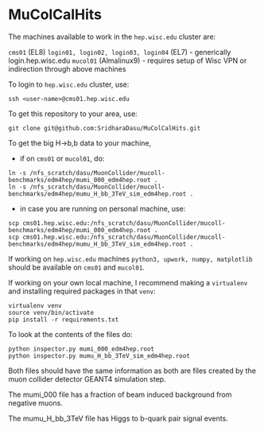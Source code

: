 # MuColCalHits

The machines available to work in the `hep.wisc.edu` cluster are:

`cms01` (EL8)
`login01, login02, login03, login04` (EL7) - generically login.hep.wisc.edu
`mucol01` (Almalinux9) - requires setup of Wisc VPN or indirection through above machines

To login to `hep.wisc.edu` cluster, use:

```
ssh <user-name>@cms01.hep.wisc.edu
```

To get this repository to your area, use:

```
git clone git@github.com:SridharaDasu/MuColCalHits.git
```

To get the big H->b,b data to your machine, 

* if on `cms01` or `mucol01`, do:

```
ln -s /nfs_scratch/dasu/MuonCollider/mucoll-benchmarks/edm4hep/mumi_000_edm4hep.root .
ln -s /nfs_scratch/dasu/MuonCollider/mucoll-benchmarks/edm4hep/mumu_H_bb_3TeV_sim_edm4hep.root .
```

* in case you are running on personal machine, use:

```
scp cms01.hep.wisc.edu:/nfs_scratch/dasu/MuonCollider/mucoll-benchmarks/edm4hep/mumi_000_edm4hep.root .
scp cms01.hep.wisc.edu:/nfs_scratch/dasu/MuonCollider/mucoll-benchmarks/edm4hep/mumu_H_bb_3TeV_sim_edm4hep.root .
```

If working on `hep.wisc.edu` machines `python3, upwork, numpy, matplotlib` should be available on `cms01` and `mucol01`.

If working on your own local machine, I recommend making a `virtualenv` and installing required packages in that `venv`:

```
virtualenv venv
source venv/bin/activate
pip install -r requirements.txt
```
To look at the contents of the files do:

```
python inspector.py mumi_000_edm4hep.root
python inspector.py mumu_H_bb_3TeV_sim_edm4hep.root
```

Both files should have the same information as both are files created by the muon collider detector GEANT4 simulation step.

The mumi_000 file has a fraction of beam induced background from negative muons.

The mumu_H_bb_3TeV file has Higgs to b-quark pair signal events.

